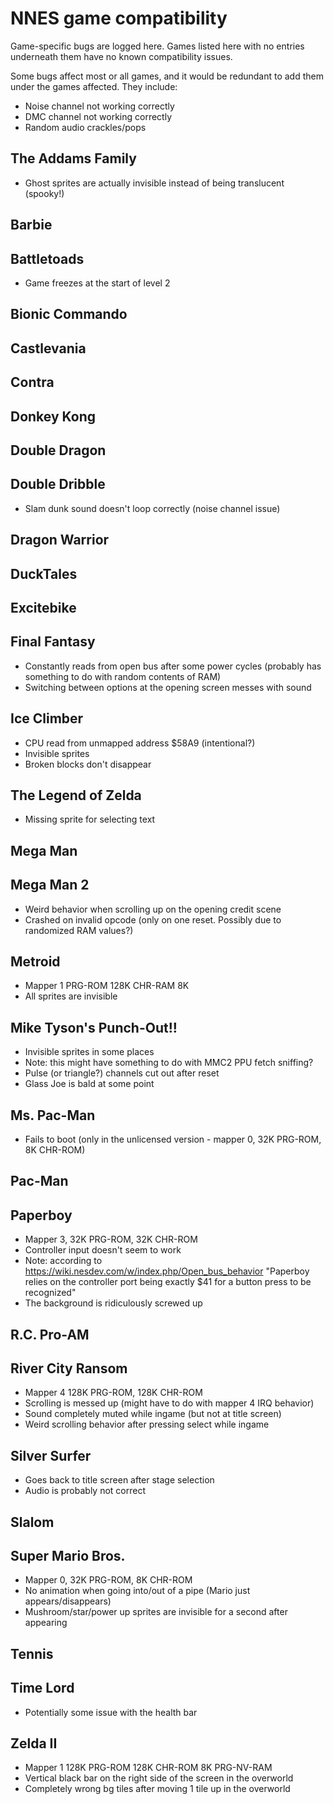 # NNES game compatibility
Game-specific bugs are logged here.
Games listed here with no entries underneath them have no known compatibility issues.

Some bugs affect most or all games, and it would be redundant to add them under the games affected. They include:
* Noise channel not working correctly
* DMC channel not working correctly
* Random audio crackles/pops

## The Addams Family
* Ghost sprites are actually invisible instead of being translucent (spooky!)

## Barbie

## Battletoads
* Game freezes at the start of level 2

## Bionic Commando

## Castlevania

## Contra

## Donkey Kong

## Double Dragon

## Double Dribble
* Slam dunk sound doesn't loop correctly (noise channel issue)

## Dragon Warrior

## DuckTales

## Excitebike

## Final Fantasy
* Constantly reads from open bus after some power cycles (probably has something to do with random contents of RAM)
* Switching between options at the opening screen messes with sound

## Ice Climber
* CPU read from unmapped address $58A9 (intentional?)
* Invisible sprites
* Broken blocks don't disappear

## The Legend of Zelda
* Missing sprite for selecting text

## Mega Man

## Mega Man 2
* Weird behavior when scrolling up on the opening credit scene
* Crashed on invalid opcode (only on one reset. Possibly due to randomized RAM values?)

## Metroid
* Mapper 1 PRG-ROM 128K CHR-RAM 8K
* All sprites are invisible

## Mike Tyson's Punch-Out!!
* Invisible sprites in some places
* Note: this might have something to do with MMC2 PPU fetch sniffing?
* Pulse (or triangle?) channels cut out after reset
* Glass Joe is bald at some point

## Ms. Pac-Man
* Fails to boot (only in the unlicensed version - mapper 0, 32K PRG-ROM, 8K CHR-ROM)

## Pac-Man

## Paperboy
* Mapper 3, 32K PRG-ROM, 32K CHR-ROM
* Controller input doesn't seem to work
* Note: according to https://wiki.nesdev.com/w/index.php/Open_bus_behavior "Paperboy relies on the controller port being exactly $41 for a button press to be recognized"
* The background is ridiculously screwed up

## R.C. Pro-AM

## River City Ransom
* Mapper 4 128K PRG-ROM, 128K CHR-ROM
* Scrolling is messed up (might have to do with mapper 4 IRQ behavior)
* Sound completely muted while ingame (but not at title screen)
* Weird scrolling behavior after pressing select while ingame

## Silver Surfer
* Goes back to title screen after stage selection
* Audio is probably not correct

## Slalom

## Super Mario Bros.
* Mapper 0, 32K PRG-ROM, 8K CHR-ROM
* No animation when going into/out of a pipe (Mario just appears/disappears)
* Mushroom/star/power up sprites are invisible for a second after appearing

## Tennis

## Time Lord
* Potentially some issue with the health bar

## Zelda II
* Mapper 1 128K PRG-ROM 128K CHR-ROM 8K PRG-NV-RAM
* Vertical black bar on the right side of the screen in the overworld
* Completely wrong bg tiles after moving 1 tile up in the overworld